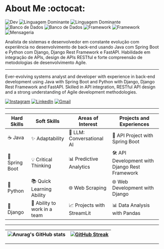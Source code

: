 <div style="text-align: left;">

**About Me** :octocat:
================

![Dev](https://img.shields.io/badge/Dev-Back--end-darkblue)
![Linguagem Dominante](https://img.shields.io/badge/Language-Python-red)
![Linguagem Dominante](https://img.shields.io/badge/Language-Java-green)
![Banco de Dados](https://img.shields.io/badge/DB-SQL-blue)
![Banco de Dados](https://img.shields.io/badge/DB-NoSQL-lightblue)
![Framework](https://img.shields.io/badge/Framework-SpringBoot-lightgreen)
![Framework](https://img.shields.io/badge/Framework-Django-purple)
![Mensageria](https://img.shields.io/badge/Messaging-RabbitMQ-orange)

Analista de sistemas e desenvolvedor em constante evolução com experiência no desenvolvimento de back-end usando Java com Spring Boot e Python com Django, Django Rest Framework e FastAPI. Habilidade em integração de APIs, design de APIs RESTful e forte compreensão de metodologias de desenvolvimento Agile.

_ _ _ _ _ _

Ever-evolving systems analyst and developer with experience in back-end development using Java with Spring Boot and Python with Django, Django Rest Framework and FastAPI. Skilled in API integration, RESTful API design and a strong understanding of Agile development methodologies.

<a href="https://instagram.com/samir.mamede" target="_blank"><img alt="Instagram"  src="https://img.shields.io/badge/instagram-%2312100E.svg?&style=for-the-badge&logo=instagram&logoColor=pink" /></a> 
<a href="https://www.linkedin.com/in/samir-mamede" target="_blank"><img alt="LinkedIn" src="https://img.shields.io/badge/linkedin-%2312100E.svg?&style=for-the-badge&logo=linkedin&logoColor=blue" /></a> 
<a href="mailto:anuarsamir@gmail.com" target="_blank"><img alt="Gmail" src="https://img.shields.io/badge/Gmail-%2312100E.svg?&style=for-the-badge&logo=gmail&logoColor=White" /></a>

_ _ _ _ _ _ _

| **Hard Skills** | **Soft Skills** | **Areas of Interest** | **Projects and Experiences** 
| --- | --- | --- | --- |
| ☕ Java | ✨ Adaptability |  🤖 LLM: Conversational AI |  🚀 API Project with Spring Boot |
| 👾 Spring Boot | 💡 Critical Thinking | 📊 Predictive Analytics |  🛠️ API Development with Django Rest Framework |
| 🐍 Python  | 📚 Quick Learning Ability  | 🌐 Web Scraping |  🌐 Web Development with Django |
| 👾 Django  | 🤝 Ability to work in a team  | 📈 Projects with StreamLit |  📊 Data Analysis with Pandas |


------------

| ![Anurag's GitHub stats](https://github-readme-stats.vercel.app/api?username=SamirMamede&show_icons=true&theme=dark&bg_color=000&border_color=30A3DC&title_color=E94D5F&text_color=FFF) | [![GitHub Streak](https://streak-stats.demolab.com/?user=SamirMamede&theme=dark&background=000&border=30A3DC&dates=FFF)](https://git.io/streak-stats) |
|---|---|

------------

</div>

